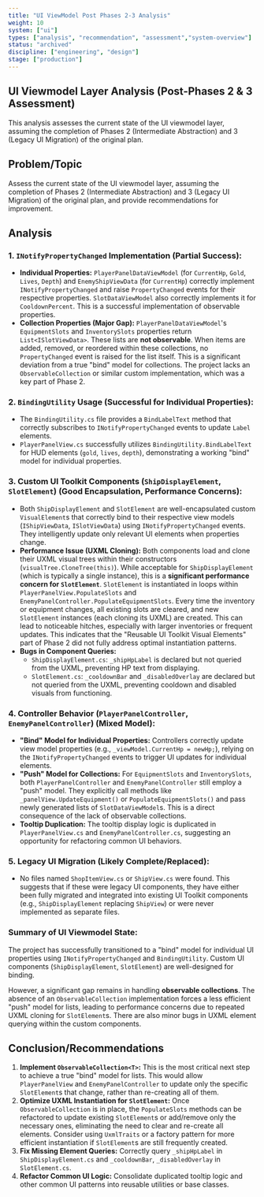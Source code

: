 ```yaml
---
title: "UI ViewModel Post Phases 2-3 Analysis"
weight: 10
system: ["ui"]
types: ["analysis", "recommendation", "assessment","system-overview"]
status: "archived"
discipline: ["engineering", "design"]
stage: ["production"]
---
```


## UI Viewmodel Layer Analysis (Post-Phases 2 & 3 Assessment)

This analysis assesses the current state of the UI viewmodel layer, assuming the completion of Phases 2 (Intermediate Abstraction) and 3 (Legacy UI Migration) of the original plan.

## Problem/Topic

Assess the current state of the UI viewmodel layer, assuming the completion of Phases 2 (Intermediate Abstraction) and 3 (Legacy UI Migration) of the original plan, and provide recommendations for improvement.

## Analysis

### 1. `INotifyPropertyChanged` Implementation (Partial Success):

*   **Individual Properties:** `PlayerPanelDataViewModel` (for `CurrentHp`, `Gold`, `Lives`, `Depth`) and `EnemyShipViewData` (for `CurrentHp`) correctly implement `INotifyPropertyChanged` and raise `PropertyChanged` events for their respective properties. `SlotDataViewModel` also correctly implements it for `CooldownPercent`. This is a successful implementation of observable properties.
*   **Collection Properties (Major Gap):** `PlayerPanelDataViewModel`'s `EquipmentSlots` and `InventorySlots` properties return `List<ISlotViewData>`. These lists are **not observable**. When items are added, removed, or reordered within these collections, no `PropertyChanged` event is raised for the list itself. This is a significant deviation from a true "bind" model for collections. The project lacks an `ObservableCollection` or similar custom implementation, which was a key part of Phase 2.

### 2. `BindingUtility` Usage (Successful for Individual Properties):

*   The `BindingUtility.cs` file provides a `BindLabelText` method that correctly subscribes to `INotifyPropertyChanged` events to update `Label` elements.
*   `PlayerPanelView.cs` successfully utilizes `BindingUtility.BindLabelText` for HUD elements (`gold`, `lives`, `depth`), demonstrating a working "bind" model for individual properties.

### 3. Custom UI Toolkit Components (`ShipDisplayElement`, `SlotElement`) (Good Encapsulation, Performance Concerns):

*   Both `ShipDisplayElement` and `SlotElement` are well-encapsulated custom `VisualElement`s that correctly bind to their respective view models (`IShipViewData`, `ISlotViewData`) using `INotifyPropertyChanged` events. They intelligently update only relevant UI elements when properties change.
*   **Performance Issue (UXML Cloning):** Both components load and clone their UXML visual trees within their constructors (`visualTree.CloneTree(this)`). While acceptable for `ShipDisplayElement` (which is typically a single instance), this is a **significant performance concern for `SlotElement`**. `SlotElement` is instantiated in loops within `PlayerPanelView.PopulateSlots` and `EnemyPanelController.PopulateEquipmentSlots`. Every time the inventory or equipment changes, all existing slots are cleared, and new `SlotElement` instances (each cloning its UXML) are created. This can lead to noticeable hitches, especially with larger inventories or frequent updates. This indicates that the "Reusable UI Toolkit Visual Elements" part of Phase 2 did not fully address optimal instantiation patterns.
*   **Bugs in Component Queries:**
    *   `ShipDisplayElement.cs`: `_shipHpLabel` is declared but not queried from the UXML, preventing HP text from displaying.
    *   `SlotElement.cs`: `_cooldownBar` and `_disabledOverlay` are declared but not queried from the UXML, preventing cooldown and disabled visuals from functioning.

### 4. Controller Behavior (`PlayerPanelController`, `EnemyPanelController`) (Mixed Model):

*   **"Bind" Model for Individual Properties:** Controllers correctly update view model properties (e.g., `_viewModel.CurrentHp = newHp;`), relying on the `INotifyPropertyChanged` events to trigger UI updates for individual elements.
*   **"Push" Model for Collections:** For `EquipmentSlots` and `InventorySlots`, both `PlayerPanelController` and `EnemyPanelController` still employ a "push" model. They explicitly call methods like `_panelView.UpdateEquipment()` or `PopulateEquipmentSlots()` and pass newly generated lists of `SlotDataViewModel`s. This is a direct consequence of the lack of observable collections.
*   **Tooltip Duplication:** The tooltip display logic is duplicated in `PlayerPanelView.cs` and `EnemyPanelController.cs`, suggesting an opportunity for refactoring common UI behaviors.

### 5. Legacy UI Migration (Likely Complete/Replaced):

*   No files named `ShopItemView.cs` or `ShipView.cs` were found. This suggests that if these were legacy UI components, they have either been fully migrated and integrated into existing UI Toolkit components (e.g., `ShipDisplayElement` replacing `ShipView`) or were never implemented as separate files.

### Summary of UI Viewmodel State:

The project has successfully transitioned to a "bind" model for individual UI properties using `INotifyPropertyChanged` and `BindingUtility`. Custom UI components (`ShipDisplayElement`, `SlotElement`) are well-designed for binding.

However, a significant gap remains in handling **observable collections**. The absence of an `ObservableCollection` implementation forces a less efficient "push" model for lists, leading to performance concerns due to repeated UXML cloning for `SlotElement`s. There are also minor bugs in UXML element querying within the custom components.

## Conclusion/Recommendations

1.  **Implement `ObservableCollection<T>`:** This is the most critical next step to achieve a true "bind" model for lists. This would allow `PlayerPanelView` and `EnemyPanelController` to update only the specific `SlotElement`s that change, rather than re-creating all of them.
2.  **Optimize UXML Instantiation for `SlotElement`:** Once `ObservableCollection` is in place, the `PopulateSlots` methods can be refactored to update existing `SlotElement`s or add/remove only the necessary ones, eliminating the need to clear and re-create all elements. Consider using `UxmlTraits` or a factory pattern for more efficient instantiation if `SlotElement`s are still frequently created.
3.  **Fix Missing Element Queries:** Correctly query `_shipHpLabel` in `ShipDisplayElement.cs` and `_cooldownBar`, `_disabledOverlay` in `SlotElement.cs`.
4.  **Refactor Common UI Logic:** Consolidate duplicated tooltip logic and other common UI patterns into reusable utilities or base classes.